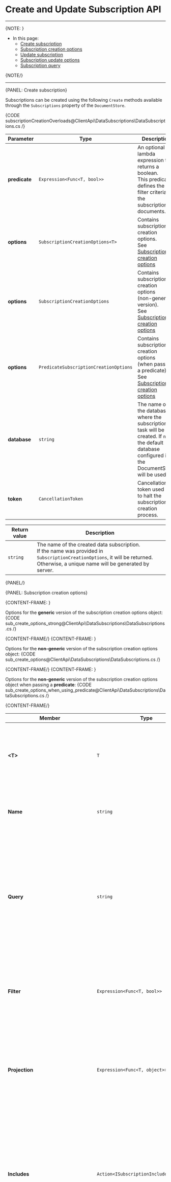# Create and Update Subscription API
---

{NOTE: }

* In this page:  
   * [Create subscription](../../../client-api/data-subscriptions/creation/api-overview#create-subscription)
   * [Subscription creation options](../../../client-api/data-subscriptions/creation/api-overview#subscription-creation-options)  
   * [Update subscription](../../../client-api/data-subscriptions/creation/api-overview#update-subscription)  
   * [Subscription update options](../../../client-api/data-subscriptions/creation/api-overview#subscription-update-options)  
   * [Subscription query](../../../client-api/data-subscriptions/creation/api-overview#subscription-query)  

{NOTE/}

---

{PANEL: Create subscription}

Subscriptions can be created using the following `Create` methods available through the `Subscriptions` property of the `DocumentStore`.

{CODE subscriptionCreationOverloads@ClientApi\DataSubscriptions\DataSubscriptions.cs /}

| Parameter      | Type                                    | Description                                                                                                                                                                                              |
|----------------|-----------------------------------------|----------------------------------------------------------------------------------------------------------------------------------------------------------------------------------------------------------|
| **predicate**  | `Expression<Func<T, bool>>`             | An optional lambda expression that returns a boolean.<br>This predicate defines the filter criteria for the subscription documents.                                                                      |
| **options**    | `SubscriptionCreationOptions<T>`        | Contains subscription creation options.<br>See [Subscription creation options](../../../client-api/data-subscriptions/creation/api-overview#subscription-creation-options)                               |
| **options**    | `SubscriptionCreationOptions`           | Contains subscription creation options<br>(non-generic version).<br>See [Subscription creation options](../../../client-api/data-subscriptions/creation/api-overview#subscription-creation-options)      |
| **options**    | `PredicateSubscriptionCreationOptions ` | Contains subscription creation options<br>(when passing a predicate).<br>See [Subscription creation options](../../../client-api/data-subscriptions/creation/api-overview#subscription-creation-options) |
| **database**   | `string`                                | The name of the database where the subscription task will be created. If `null`, the default database configured in the DocumentStore will be used.                                                      |
| **token**      | `CancellationToken`                     | Cancellation token used in to halt the subscription creation process.                                                                                                                                    |

| Return value  | Description                                                                                                                                                                            |
|---------------|----------------------------------------------------------------------------------------------------------------------------------------------------------------------------------------|
| `string`      | The name of the created data subscription.<br>If the name was provided in `SubscriptionCreationOptions`, it will be returned.<br>Otherwise, a unique name will be generated by server. |

{PANEL/}

{PANEL: Subscription creation options}

{CONTENT-FRAME: }

Options for the **generic** version of the subscription creation options object:
{CODE sub_create_options_strong@ClientApi\DataSubscriptions\DataSubscriptions.cs /}

{CONTENT-FRAME/}
{CONTENT-FRAME: }

Options for the  **non-generic** version of the subscription creation options object:
{CODE sub_create_options@ClientApi\DataSubscriptions\DataSubscriptions.cs /}

{CONTENT-FRAME/}
{CONTENT-FRAME: }

Options for the **non-generic** version of the subscription creation options object when passing a **predicate**:
{CODE sub_create_options_when_using_predicate@ClientApi\DataSubscriptions\DataSubscriptions.cs /}

{CONTENT-FRAME/}

| Member                             | Type                                     | Description                                                                                                                                                                                                                                                                                                                                                                                         |
|------------------------------------|------------------------------------------|-----------------------------------------------------------------------------------------------------------------------------------------------------------------------------------------------------------------------------------------------------------------------------------------------------------------------------------------------------------------------------------------------------| 
| **&lt;T&gt;**                      | `T`                                      | Type of object from which the collection of documents managed by the subscription will be derived.                                                                                                                                                                                                                                                                                                  |
| **Name**                           | `string`                                 | User defined name for the subscription.<br>The name must be unique in the database.                                                                                                                                                                                                                                                                                                                 |
| **Query**                          | `string`                                 | RQL query that defines the subscription. This RQL comes with additional support to JavaScript functions inside the `where` clause and special semantics for subscriptions on documents revisions.                                                                                                                                                                                                   |
| **Filter**                         | `Expression<Func<T, bool>>`              | Lambda expression defining the filter logic for the subscription. Will be translated to a JavaScript function.                                                                                                                                                                                                                                                                                      |
| **Projection**                     | `Expression<Func<T, object>>`            | Lambda expression defining the projection that will be sent by the subscription for each matching document. Will be translated to a JavaScript function.                                                                                                                                                                                                                                            |
| **Includes**                       | `Action<ISubscriptionIncludeBuilder<T>>` | An action that defines include clauses for the subscription. [Included documents](../../../client-api/data-subscriptions/creation/examples#create-subscription---include-documents) and/or [included counters](../../../client-api/data-subscriptions/creation/examples#create-subscription---include-counters) will be part of the batch sent by the subscription. Include methods can be chained. |
| **ChangeVector**                   | `string`                                 | Allows to define a change vector from which the subscription will start processing.<br>Learn more [below](../../../client-api/data-subscriptions/creation/api-overview#the--property).                                                                                                                                                                                                             |
| **Disabled**                       | `bool`                                   | `true` - task will be disabled.<br>`false` - task will be enabled.                                                                                                                                                                                                                                                                                                                                  |
| **MentorNode**                     | `string`                                 | Allows to define a node in the cluster that will be responsible to handle the subscription. Useful when you prefer a specific server due to its stronger hardware, closer geographic proximity to clients, or other reasons.                                                                                                                                                                        |
| **PinToMentorNode**                | `bool`                                   | `true` - the selected responsible node will be pinned to handle the task.<br>`false` - Another node will execute the task if the responsible node is down.                                                                                                                                                                                                                                          |
| **ArchivedDataProcessingBehavior** | `ArchivedDataProcessingBehavior?`        | Define whether [archived documents](../../../server/extensions/archival#archiving-and-data-subscriptions) will be included in the subscription.                                                                                                                                                                                                                                                     |

{NOTE: }

###### The `ChangeVector` property: 

* The _ChangeVector_ property allows you to define a starting point from which the subscription will begin processing changes.
* This is useful for ad-hoc processes that need to process only recent changes. In such cases, you can:
  * Set the field to _"LastDocument"_ to start processing from the latest document in the collection.
  * Or, provide an actual Change Vector to begin processing from a specific point.
* By default, the subscription will send all documents matching the RQL query, regardless of their creation time.

{NOTE/}

{PANEL/}

{PANEL: Update subscription}

Existing subscriptions can be modified using the following `Update` methods available through the `Subscriptions` property of the `DocumentStore`.

{CODE updating_subscription@ClientApi\DataSubscriptions\DataSubscriptions.cs /}

| Parameter    | Type                        | Description                                                                                                                                                        |
|--------------|-----------------------------|--------------------------------------------------------------------------------------------------------------------------------------------------------------------|
| **options**  | `SubscriptionUpdateOptions` | The subscription update options object.<br>See [SubscriptionUpdateOptions](../../../client-api/data-subscriptions/creation/api-overview#subscriptionupdateoptions) |
| **database** | `string`                    | The name of the database where the subscription task resides.<br>If `null`, the default database configured in the DocumentStore will be used.                     |
| **token**    | `CancellationToken`         | Cancellation token used to halt the update process.                                                                                                                |

| Return value  | Description                                |
|---------------|--------------------------------------------|
| `string`      | The name of the updated data subscription. |

{PANEL/}

{PANEL: Subscription update options}

`SubscriptionUpdateOptions` inherits from [SubscriptionCreationOptions](../../../client-api/data-subscriptions/creation/api-overview#subscriptioncreationoptions)
and adds two additional fields:

{CODE sub_update_options@ClientApi\DataSubscriptions\DataSubscriptions.cs /}

| Parameter     | Type    | Description                                                                                                                                                                                                                                                                                                                                                                                                                                                              |
|---------------|---------|--------------------------------------------------------------------------------------------------------------------------------------------------------------------------------------------------------------------------------------------------------------------------------------------------------------------------------------------------------------------------------------------------------------------------------------------------------------------------|
| **Id**        | `long?` | The unique ID that was assigned to the subscription by the server at creation time.<br>You can retrieve it by [getting the subscription status](../../../client-api/data-subscriptions/advanced-topics/maintenance-operations#getting-subscription-status).<br>When updating, the `Id` can be used instead of the `Name` field, and takes precedence over it. This allows you to modify the subscription's name: provide the Id and submit a new name in the Name field. |
| **CreateNew** | `bool`  | Determines the behavior when the subscription you wish to update does Not exist.<br>`true` - a new subscription is created with the provided option parameters.<br>`false` - an exception will be thrown.<br>Default: `false`                                                                                                                                                                                                                                            |

{PANEL/}

{PANEL: Subscription query} 

All subscriptions are eventually translated to an RQL-like statement. These statements have the following parts:

* Functions definition part, like in ordinary RQL. Those functions can contain any JavaScript code,
  and also supports `load` and `include` operations.

* From statement, defining the documents source, ex: `from Orders`. The from statement can only address collections, therefore, indexes are not supported.    

* Where statement describing the criteria according to which it will be decided to either 
  send the documents to the worker or not. Those statements support either RQL like `equality` operations (`=`, `==`) ,  
  plain JavaScript expressions or declared function calls, allowing to perform complex filtering logic.  
  The subscriptions RQL does not support any of the known RQL searching keywords.

* Select statement, that defines the projection to be performed. 
  The select statements can contain function calls, allowing complex transformations.

* Include statement allowing to define include path in document.  

{INFO: Keywords}
Although subscription's query syntax has an RQL-like structure, it supports only the `declare`, `select` and `where` keywords, usage of all other RQL keywords is not supported.  
Usage of JavaScript ES5 syntax is supported.
{INFO/}

{INFO: Paths}
Paths in subscriptions RQL statements are treated as JavaScript indirections and not like regular RQL paths.  
It means that a query that in RQL would look like:  

```
from Orders as o
where o.Lines[].Product = "products/1-A"
```

Will look like that in subscriptions RQL:

```
declare function filterLines(doc, productId)
{
    if (!!doc.Lines){
        return doc.Lines.filter(x=>x.Product == productId).length >0;
    }
    return false;
}

from Orders as o
where filterLines(o, "products/1-A")
```
{INFO/}  

{INFO: Revisions}

To define a data subscription that sends document revisions to the client,  
you must first [configure revisions](../../../document-extensions/revisions/overview#defining-a-revisions-configuration)
for the specific collection managed by the subscription.

The subscription should be defined in a special way:  

* In case of the generic API, the `SubscriptionCreationOptions<>` generic parameter should be of the generic type `Revision<>`, 
  while it's generic parameter correlates to the collection to be processed.  Ex: `new SubscriptionCreationOptions<Revision<Order>>()`  
* For RQL syntax, concatenate the `(Revisions = true)` clause to the collection being queried.  
  For example: `From Orders(Revisions = true) as o`

{INFO/}
  
{PANEL/}

## Related Articles

**Data Subscriptions**:  

- [What are Data Subscriptions](../../../client-api/data-subscriptions/what-are-data-subscriptions)
- [How to Create a Data Subscription](../../../client-api/data-subscriptions/creation/how-to-create-data-subscription)
- [How to Consume a Data Subscription](../../../client-api/data-subscriptions/consumption/how-to-consume-data-subscription)

**Knowledge Base**:

- [JavaScript Engine](../../../server/kb/javascript-engine)


